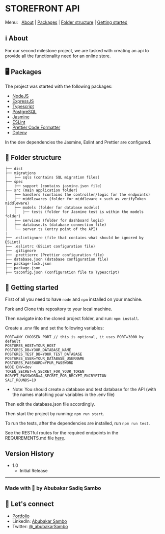 <h1>
    STOREFRONT API
</h1>

Menu:&nbsp;&nbsp;
[About](#ℹ%EF%B8%8F-about) |
[Packages](#-packages) |
[Folder structure](#-folder-structure) |
[Getting started](#-getting-started)  

## ℹ️ About

<p>
    For our second milestone project, we are tasked with creating an api to provide all the functionality need for an online store.
</p>

## 🖥 Packages

The project was started with the following packages:

- [NodeJS](https://nodejs.org/)
- [ExpressJS](https://expressjs.com/)
- [Typescript](https://www.typescriptlang.org/)
- [PostgreSQL](https://www.postgresql.org/)
- [Jasmine](https://jasmine.github.io/index.html)
- [ESLint](https://eslint.org/)
- [Prettier Code Formatter](https://prettier.io/)
- [Dotenv](http://npmjs.com/package/dotenv)

In the dev dependencies the Jasmine, Eslint and Prettier are configured.

## 📁 Folder structure
```
├── dist
├── migrations
│   ├── sqls (contains SQL migration files)
├── spec
│   ├── support (contains jasmine.json file)
├── src (main application folder)
│   ├── handlers (contains the controller/logic for the endpoints)
│   ├── middlewares (folder for middleware > such as verifyToken middleware)
│   ├── models (folder for database models)
│   │   ├── tests (folder for Jasmine test is within the models folder)
│   ├── services (folder for dashboard logic)
│   ├── database.ts (database connection file)
│   └── server.ts (entry point of the API)
|  
├── .eslintignore (file that contains what should be ignored by ESLint)
├── .eslintrc (ESLint configuration file)
├── .gitignore
├── .prettierrc (Prettier configuration file)
├── database.json (database configuration file)
├── package-lock.json
├── package.json
├── tsconfig.json (configuration file to Typescript)
```

## 🚀 Getting started

First of all you need to have `node` and `npm` installed on your machine.

Fork and Clone this repository to your local machine.

Then navigate into the cloned project folder, and run: `npm install`.

Create a .env file and set the following variables:

```
PORT=ANY_CHOOSEN_PORT // this is optional, it uses PORT=3000 by default
POSTGRES_HOST=YOUR_HOST
POSTGRES_DB=YOUR_DATABASE_NAME
POSTGRES_TEST_DB=YOUR_TEST_DATABASE
POSTGRES_USER=YOUR_DATABASE_USERNAME
POSTGRES_PASSWORD=YPUR_PASSWORD
NODE_ENV=dev
TOKEN_SECRET=A_SECRET_FOR_YOUR_TOKEN
BCRYPT_PASSWORD=A_SECRET_FOR_BRCYPT_ENCRYPTION
SALT_ROUNDS=10

```
* Note: You should create a database and test database for the API (with the names matching your variables in the .env file)

Then edit the database.json file accordingly.

Then start the project by running: `npm run start`.

To run the tests, after the dependencies are installed, run `npm run test`.

See the RESTful routes for the required endpoints in the REQUIREMENTS.md file [here](REQUIREMENTS.md).

## Version History

* 1.0
    * Initial Release

---

### Made with 💟 by Abubakar Sadiq Sambo
## 👋 Let's connect
* [Portfolio](https://sadiqsambo.netlify.app)
* LinkedIn: [Abubakar Sambo](https://www.linkedin.com/in/sadiqsambo/)
* Twitter: [@_abubakarSambo](https://twitter.com/_abubakarSambo/)

